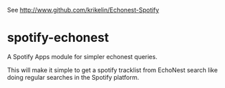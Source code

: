 See http://www.github.com/krikelin/Echonest-Spotify

spotify-echonest
================

A Spotify Apps module for simpler echonest queries.


This will make it simple to get a spotify tracklist from EchoNest search like doing regular searches in the Spotify platform.